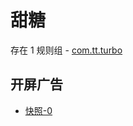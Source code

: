# 甜糖

存在 1 规则组 - [com.tt.turbo](/src/apps/com.tt.turbo.ts)

## 开屏广告

- [快照-0](https://i.gkd.li/import/13200355)
